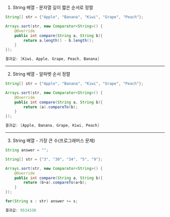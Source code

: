 1. String 배열 - 문자열 길이 짧은 순서로 정렬

```Java
String[] str = {"Apple", "Banana", "Kiwi", "Grape", "Peach"};

Arrays.sort(str, new Comparator<String>() {
    @Override
    public int compare(String a, String b){
        return a.length() - b.length();
    }
});
```

```Java
결과값: [Kiwi, Apple, Grape, Peach, Banana]
```

---

2. String 배열 - 알파벳 순서 정렬

```Java
String[] str = {"Apple", "Banana", "Kiwi", "Grape", "Peach"};

Arrays.sort(str, new Comparator<String>() {
    @Override
    public int compare(String a, String b){
        return (a).compareTo(b);
    }
});
```

```Java
결과값: [Apple, Banana, Grape, Kiwi, Peach]
```

---

3. String 배열 - 가장 큰 수(프로그래머스 문제)

```Java
String answer = "";

String[] str = {"3", "30", "34", "5", "9"};

Arrays.sort(str, new Comparator<String>() {
    @Override
    public int compare(String a, String b){
        return (b+a).compareTo(a+b);
    }
});

for(String s : str) answer += s;
```

```Java
결과값: 9534330
```
